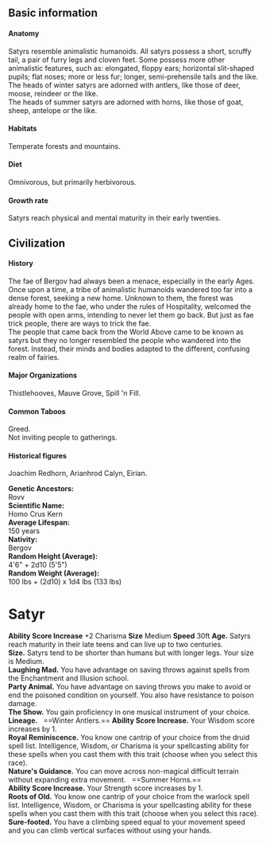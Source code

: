 ## Basic information
#### Anatomy
Satyrs resemble animalistic humanoids. All satyrs possess a short, scruffy tail, a pair of furry legs and cloven feet. Some possess more other animalistic features, such as: elongated, floppy ears; horizontal slit-shaped pupils; flat noses; more or less fur; longer, semi-prehensile tails and the like.  
The heads of winter satyrs are adorned with antlers, like those of deer, moose, reindeer or the like.  
The heads of summer satyrs are adorned with horns, like those of goat, sheep, antelope or the like.
#### Habitats
Temperate forests and mountains.
#### Diet
Omnivorous, but primarily herbivorous.
#### Growth rate
Satyrs reach physical and mental maturity in their early twenties.
## Civilization
#### History
The fae of Bergov had always been a menace, especially in the early Ages. Once upon a time, a tribe of animalistic humanoids wandered too far into a dense forest, seeking a new home. Unknown to them, the forest was already home to the fae, who under the rules of Hospitality, welcomed the people with open arms, intending to never let them go back. But just as fae trick people, there are ways to trick the fae.  
The people that came back from the World Above came to be known as satyrs but they no longer resembled the people who wandered into the forest. Instead, their minds and bodies adapted to the different, confusing realm of fairies.
#### Major Organizations
Thistlehooves, Mauve Grove, Spill 'n Fill.
#### Common Taboos
Greed.  
Not inviting people to gatherings.
#### Historical figures
Joachim Redhorn, Arianhrod Calyn, Eirian.

**Genetic Ancestors:**  
Rovv  
**Scientific Name:**  
Homo Crus Kern  
**Average Lifespan:**  
150 years  
**Nativity:**  
Bergov  
**Random Height (Average):**  
4'6" + 2d10 (5'5")  
**Random Weight (Average):**  
100 lbs + (2d10) x 1d4 lbs (133 lbs)

# Satyr
**Ability Score Increase** +2 Charisma
**Size** Medium
**Speed** 30ft
**Age.** Satyrs reach maturity in their late teens and can live up to two centuries.  
**Size.** Satyrs tend to be shorter than humans but with longer legs. Your size is Medium.  
**Laughing Mad.** You have advantage on saving throws against spells from the Enchantment and Illusion school.  
**Party Animal.** You have advantage on saving throws you make to avoid or end the poisoned condition on yourself. You also have resistance to poison damage.  
**The Show.** You gain proficiency in one musical instrument of your choice.
**Lineage.**   
==Winter Antlers.==
**Ability Score Increase.** Your Wisdom score increases by 1.  
**Royal Reminiscence.** You know one cantrip of your choice from the druid spell list. Intelligence, Wisdom, or Charisma is your spellcasting ability for these spells when you cast them with this trait (choose when you select this race).  
**Nature's Guidance.** You can move across non-magical difficult terrain without expanding extra movement.   
==Summer Horns.==  
**Ability Score Increase.** Your Strength score increases by 1.  
**Roots of Old.** You know one cantrip of your choice from the warlock spell list. Intelligence, Wisdom, or Charisma is your spellcasting ability for these spells when you cast them with this trait (choose when you select this race).  
**Sure-footed.** You have a climbing speed equal to your movement speed and you can climb vertical surfaces without using your hands.